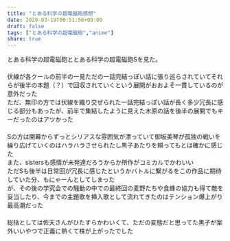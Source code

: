 ```yaml
---
title: "とある科学の超電磁砲感想"
date: 2020-03-19T00:51:56+09:00
draft: false
tags: ["とある科学の超電磁砲","anime"]
share: true
---
```

とある科学の超電磁砲ととある科学の超電磁砲Sを見た。  
　  
伏線が各クールの前半の一見ただの一話完結っぽい話に張り巡らされていてそれらが後半の本題（？）で回収されていくという展開がおおよそ一貫しているのが意外だった  
ただ、無印の方では伏線を織り交ぜられた一話完結っぽい話が長く多少冗長に感じる部分もあったが、前半で集結したように見えた木原の話を後半の展開でもキーだったのはアツかった  
　  
Sの方は開幕からずっとシリアスな雰囲気が漂っていて御坂美琴が孤独の戦いを繰り広げていくのはハラハラさせられたし黒子あたりを頼ってもとは確かに感じた  
また、sistersも感情が未発達だろうからか所作がコミカルでかわいい  
ただSも後半は日常回が冗長に感じたというかバトルに繋がるをこの作品に期待していた分、もにゃーんとしてしまった  
が、その後の学究会での騒動の中での最終回の麦野たちや食蜂の協力も得て敵を妥当したり、今までの主題歌を挿入歌として流れてきたのはテンション爆上がり最高潮だった  
　  
総括としては佐天さんがひたすらかわいくて、ただの変態だと思ってた黒子が案外いいやつで正義に熱くて株が上がったでした